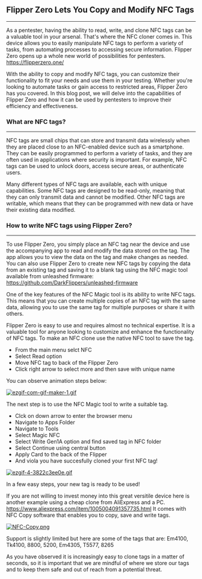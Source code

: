 ## Flipper Zero Lets You Copy and Modify NFC Tags
---

As a pentester, having the ability to read, write, and clone NFC tags can be a valuable tool in your arsenal. That's where the NFC cloner comes in. 
This device allows you to easily manipulate NFC tags to perform a variety of tasks, from automating processes to accessing secure information.
Flipper Zero opens up a whole new world of possibilities for pentesters. https://flipperzero.one/

With the ability to copy and modify NFC tags, you can customize their functionality to fit your needs and use them in your testing. 
Whether you're looking to automate tasks or gain access to restricted areas, Flipper Zero has you covered.
In this blog post, we will delve into the capabilities of Flipper Zero and how it can be used by pentesters to improve their efficiency and effectiveness.

### What are NFC tags?
---

NFC tags are small chips that can store and transmit data wirelessly when they are placed close to an NFC-enabled device such as a smartphone. 
They can be easily programmed to perform a variety of tasks, and they are often used in applications where security is important. For example, NFC tags can be used to unlock doors, access secure areas, or authenticate users.

Many different types of NFC tags are available, each with unique capabilities. Some NFC tags are designed to be read-only, meaning that they can only transmit data and cannot be modified. Other NFC tags are writable, which means that they can be programmed with new data or have their existing data modified.

### How to write NFC tags using Flipper Zero?
---

To use Flipper Zero, you simply place an NFC tag near the device and use the accompanying app to read and modify the data stored on the tag. The app allows you to view the data on the tag and make changes as needed. You can also use Flipper Zero to create new NFC tags by copying the data from an existing tag and saving it to a blank tag using the NFC magic tool available from unleashed firmware: https://github.com/DarkFlippers/unleashed-firmware

One of the key features of the NFC Magic tool is its ability to write NFC tags. This means that you can create multiple copies of an NFC tag with the same data, allowing you to use the same tag for multiple purposes or share it with others.

Flipper Zero is easy to use and requires almost no technical expertise. It is a valuable tool for anyone looking to customize and enhance the functionality of NFC tags.
To make an NFC clone use the native NFC tool to save the tag.
+ From the main menu selct NFC
+ Select Read option
+ Move NFC tag to back of the Flipper Zero
+ Click right arrow to select more and then save with unique name

You can observe animation steps below:

[![ezgif-com-gif-maker-1.gif](https://i.postimg.cc/9QrXdgRG/ezgif-com-gif-maker-1.gif)](https://postimg.cc/BjfGsgC6)

The next step is to use the NFC Magic tool to write a suitable tag.

+ Clck on down arrow to enter the browser menu
+ Navigate to Apps Folder
+ Navigate to Tools
+ Select Magic NFC 
+ Select Write Gen1A option and find saved tag in NFC folder
+ Select Continue using central button
+ Apply Card to the back of the Flipper
+ And viola you have succesfully cloned your first NFC tag!

[![ezgif-4-3822c3ee0e.gif](https://i.postimg.cc/rpRmkZq8/ezgif-4-3822c3ee0e.gif)](https://postimg.cc/CZYYCNZt)

In a few easy steps, your new tag is ready to be used!

If you are not willing to invest money into this great versitile device here is another example using a cheap clone from AliExpress and a PC.
https://www.aliexpress.com/item/1005004091357735.html
It comes with NFC Copy software that enables you to copy, save and write tags.

[![NFC-Copy.png](https://i.postimg.cc/j232TpnS/NFC-Copy.png)](https://postimg.cc/hQxcb30k)

Support is slightly limited but here are some of the tags that are: Em4100, Tk4100, 8800, 5200, Em4305, T5577, 8265

As you have observed it is increasingly easy to clone tags in a matter of seconds, so it is important that we are mindful of where we store our tags and to keep them safe and out of reach from a potential threat.
